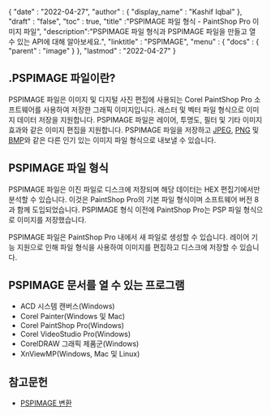 {
  "date" : "2022-04-27",
  "author" : {
    "display_name" : "Kashif Iqbal"
},
  "draft" : "false",
  "toc" : true,
  "title" :"PSPIMAGE 파일 형식 - PaintShop Pro 이미지 파일",
  "description":"PSPIMAGE 파일 형식과 PSPIMAGE 파일을 만들고 열 수 있는 API에 대해 알아보세요.",
  "linktitle" : "PSPIMAGE",
  "menu" : {
    "docs" : {
      "parent" : "image"
}
},
  "lastmod" : "2022-04-27"
}
## .PSPIMAGE 파일이란?

PSPIMAGE 파일은 이미지 및 디지털 사진 편집에 사용되는 Corel PaintShop Pro 소프트웨어를 사용하여 저장한 그래픽 이미지입니다. 래스터 및 벡터 파일 형식으로 이미지 데이터 저장을 지원합니다. PSPIMAGE 파일은 레이어, 투명도, 필터 및 기타 이미지 효과와 같은 이미지 편집을 지원합니다. PSPIMAGE 파일을 저장하고 [JPEG](/ko/image/jpeg/), [PNG](/ko/) 및 [BMP](/ko/image/bmp/)와 같은 다른 인기 있는 이미지 파일 형식으로 내보낼 수 있습니다.

## PSPIMAGE 파일 형식

PSPIMAGE 파일은 이진 파일로 디스크에 저장되며 해당 데이터는 HEX 편집기에서만 분석할 수 있습니다. 이것은 PaintShop Pro의 기본 파일 형식이며 소프트웨어 버전 8과 함께 도입되었습니다. PSPIMAGE 형식 이전에 PaintShop Pro는 PSP 파일 형식으로 이미지를 저장했습니다.

PSPIMAGE 파일은 PaintShop Pro 내에서 새 파일로 생성할 수 있습니다. 레이어 기능 지원으로 인해 파일 형식을 사용하여 이미지를 편집하고 디스크에 저장할 수 있습니다.

## PSPIMAGE 문서를 열 수 있는 프로그램

* ACD 시스템 캔버스(Windows)
* Corel Painter(Windows 및 Mac)
* Corel PaintShop Pro(Windows)
* Corel VideoStudio Pro(Windows)
* CorelDRAW 그래픽 제품군(Windows)
* XnViewMP(Windows, Mac 및 Linux)

## 참고문헌

* [PSPIMAGE 변환](https://community.adobe.com/t5/photoshop-ecosystem-discussions/pspimage-conversion/m-p/5288141)

